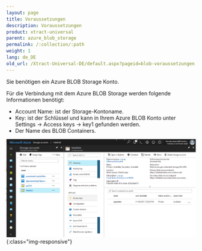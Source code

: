 ```yaml
---
layout: page
title: Voraussetzungen
description: Voraussetzungen
product: xtract-universal
parent: azure_blob_storage
permalink: /:collection/:path
weight: 1
lang: de_DE
old_url: /Xtract-Universal-DE/default.aspx?pageid=blob-voraussetzungen
---
```


Sie benötigen ein Azure BLOB Storage Konto.

Für die Verbindung mit dem Azure BLOB Storage werden folgende Informationen benötigt: 
- Account Name: ist der Storage-Kontoname.
- Key: ist der Schlüssel und kann in Ihrem Azure BLOB Konto unter Settings -> Access keys -> key1 gefunden werden. 
- Der Name des BLOB Containers.  

![azure-blob-storage-02](/img/content/azure-blob-storage-02.png){:class="img-responsive"}